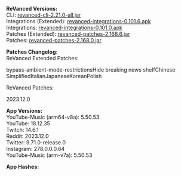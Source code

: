 **ReVanced Versions:**  
CLI: [revanced-cli-2.21.0-all.jar](https://github.com/j-hc/revanced-cli/releases/tag/v2.21.0)  
Integrations (Extended): [revanced-integrations-0.101.6.apk](https://github.com/inotia00/revanced-integrations/releases/tag/v0.101.6)  
Integrations: [revanced-integrations-0.101.0.apk](https://github.com/revanced/revanced-integrations/releases/tag/v0.101.0)  
Patches (Extended): [revanced-patches-2.168.6.jar](https://github.com/inotia00/revanced-patches/releases/tag/v2.168.6)  
Patches: [revanced-patches-2.168.0.jar](https://github.com/revanced/revanced-patches/releases/tag/v2.168.0)  

**Patches Changelog**:   
ReVanced Extended Patches:  

bypass-ambient-mode-restrictionsHide breaking news shelfChinese SimplifiedItalianJapaneseKoreanPolish
  
ReVanced Patches:   

2023.12.0
  
**App Versions:**  
YouTube-Music (arm64-v8a): 5.50.53  
YouTube: 18.12.35  
Twitch: 14.6.1  
Reddit: 2023.12.0  
Twitter: 9.71.0-release.0  
Instagram: 278.0.0.0.64  
YouTube-Music (arm-v7a): 5.50.53  

**App Hashes:**  
  
